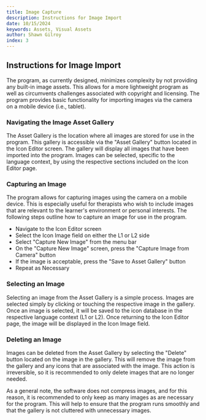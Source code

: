 ```yaml
---
title: Image Capture
description: Instructions for Image Import
date: 10/15/2024
keywords: Assets, Visual Assets
author: Shawn Gilroy
index: 3
---
```


## Instructions for Image Import

The program, as currently designed, minimizes complexity by not providing any built-in image assets. This allows for a more lightweight program as well as circumvents challenges associated with copyright and licensing. The program provides basic functionality for importing images via the camera on a mobile device (i.e., tablet).

### Navigating the Image Asset Gallery

The Asset Gallery is the location where all images are stored for use in the program. This gallery is accessible via the "Asset Gallery" button located in the Icon Editor screen. The gallery will display all images that have been imported into the program. Images can be selected, specific to the language context, by using the respective sections included on the Icon Editor page.

### Capturing an Image

The program allows for capturing images using the camera on a mobile device. This is especially useful for therapists who wish to include images that are relevant to the learner's environment or personal interests. The following steps outline how to capture an image for use in the program.

-   Navigate to the Icon Editor screen
-   Select the Icon Image field on either the L1 or L2 side
-   Select "Capture New Image" from the menu bar
-   On the "Capture New Image" screen, press the "Capture Image from Camera" button
-   If the image is acceptable, press the "Save to Asset Gallery" button
-   Repeat as Necessary

### Selecting an Image

Selecting an image from the Asset Gallery is a simple process. Images are selected simply by clicking or touching the respective image in the gallery. Once an image is selected, it will be saved to the icon database in the respective language context (L1 or L2). Once returning to the Icon Editor page, the image will be displayed in the Icon Image field.

### Deleting an Image

Images can be deleted from the Asset Gallery by selecting the "Delete" button located on the image in the gallery. This will remove the image from the gallery and any icons that are associated with the image. This action is irreversible, so it is recommended to only delete images that are no longer needed.

As a general note, the software does not compress images, and for this reason, it is recommended to only keep as many images as are necessary for the program. This will help to ensure that the program runs smoothly and that the gallery is not cluttered with unnecessary images.
